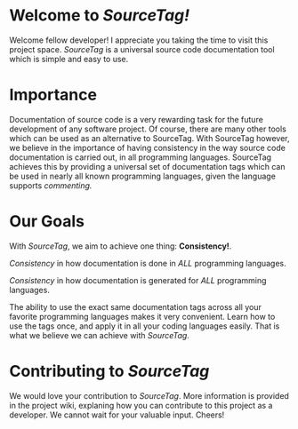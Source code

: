 # Welcome to _SourceTag!_
Welcome fellow developer! I appreciate you taking the time to visit this project space.
_SourceTag_ is a universal source code documentation tool which is simple and easy to use.

# Importance
Documentation of source code is a very rewarding task for the future development of any software project. Of course, there are many other tools which can be used as an alternative to SourceTag. With SourceTag however, we believe in the importance of having consistency in the way source code documentation is carried out, in all programming languages. SourceTag achieves this by providing a universal set of documentation tags which can be used in nearly all known programming languages, given the language supports _commenting._ 

# Our Goals
With _SourceTag_, we aim to achieve one thing: __Consistency!__. 

_Consistency_ in how documentation is done in _ALL_ programming languages. 

_Consistency_ in how documentation is generated for _ALL_ programming languages. 

The ability to use the exact same documentation tags across all your favorite programming languages makes it very convenient. Learn how to use the tags once, and apply it in all your coding languages easily. That is what we believe we can achieve with _SourceTag_.

# Contributing to _SourceTag_
We would love your contribution to _SourceTag_. More information is provided in the project wiki, explaning how you can contribute to this project as a developer. We cannot wait for your valuable input. Cheers!
